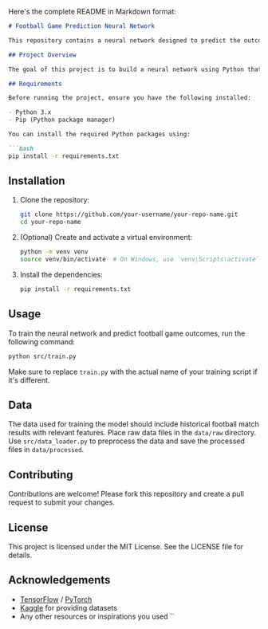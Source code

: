 Here's the complete README in Markdown format:

```markdown
# Football Game Prediction Neural Network

This repository contains a neural network designed to predict the outcomes of football games. The project leverages historical match data to train a model capable of forecasting future match results.

## Project Overview

The goal of this project is to build a neural network using Python that predicts the outcome of football games (win, lose, or draw). The network is trained on historical football match data, including various features such as team statistics, player performance, and other relevant factors.

## Requirements

Before running the project, ensure you have the following installed:

- Python 3.x
- Pip (Python package manager)

You can install the required Python packages using:

```bash
pip install -r requirements.txt
```

## Installation

1. Clone the repository:

    ```bash
    git clone https://github.com/your-username/your-repo-name.git
    cd your-repo-name
    ```

2. (Optional) Create and activate a virtual environment:

    ```bash
    python -m venv venv
    source venv/bin/activate  # On Windows, use `venv\Scripts\activate`
    ```

3. Install the dependencies:

    ```bash
    pip install -r requirements.txt
    ```

## Usage

To train the neural network and predict football game outcomes, run the following command:

```bash
python src/train.py
```

Make sure to replace `train.py` with the actual name of your training script if it's different.

## Data

The data used for training the model should include historical football match results with relevant features. Place raw data files in the `data/raw` directory. Use `src/data_loader.py` to preprocess the data and save the processed files in `data/processed`.

## Contributing

Contributions are welcome! Please fork this repository and create a pull request to submit your changes.

## License

This project is licensed under the MIT License. See the LICENSE file for details.

## Acknowledgements

- [TensorFlow](https://www.tensorflow.org/) / [PyTorch](https://pytorch.org/)
- [Kaggle](https://www.kaggle.com/) for providing datasets
- Any other resources or inspirations you used
``